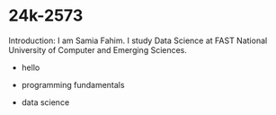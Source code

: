 # 24k-2573

Introduction: I am Samia Fahim. I study Data Science at FAST National University of Computer and Emerging Sciences.
- hello
* programming fundamentals
- data science
